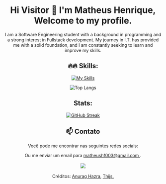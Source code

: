 <div align="center">

# Hi Visitor 👋 I'm Matheus Henrique, Welcome to my profile.

I am a Software Engineering student with a background in programming and a strong interest in Fullstack development. My journey in I.T. has provided me with a solid foundation, and I am constantly seeking to learn and improve my skills.

## 🔥🔥 Skills:

[![My Skills](https://skillicons.dev/icons?i=html,css,js,react,nodejs,php,py,java,c,git,vscode,mysql,postgres,debian&theme=dark&perline=7)](https://skillicons.dev)

![Top Langs](https://github-readme-stats.vercel.app/api/top-langs/?username=eng-mathias&layout=compact&langs_count=6&count_private=true&theme=merko&show_icons=true&border_radius=12&border=82EB86)

## Stats:

[![GitHub Streak](https://streak-stats.demolab.com?user=eng-mathias&theme=merko&border_radius=12&locale=pt_BR&short_numbers=true&date_format=j%20M%5B%20Y%5D&mode=weekly&border=82EB86)](https://git.io/streak-stats)

## 📫 Contato
Você pode me encontrar nas seguintes redes sociais:

 <div> 
Ou me enviar um email para <a href = "mailto: matheushf003@gmail.com"> matheushf003@gmail.com <a/>.
  <br></br>
  <a href="https://www.linkedin.com/in/engmatheushenriique/" target="_blank"><img src="https://img.shields.io/badge/-Linkedin-%230077B5?style=for-the-badge&logo=linkedin&logoColor=white" target="_blank"></a> 

</div>


 <br>
 Créditos: <a href="https://github.com/anuraghazra/github-readme-stats">Anurag Hazra</a>, <a href="https://github.com/tandpfun/skill-icons">Thijs.</a>
</div>

